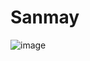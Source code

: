 # Sanmay
![image](https://github.com/SanmayJainac/Sanmay/assets/155575284/2148b3f6-f4af-4ff4-8280-3aa7b38193bd)

